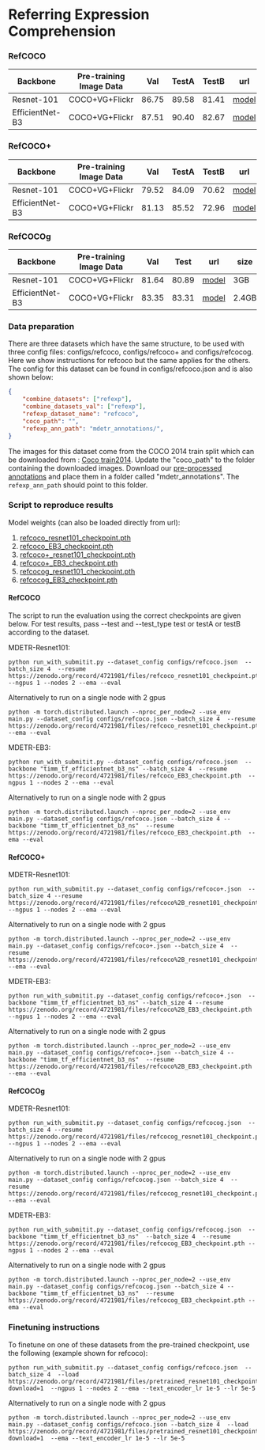 # Referring Expression Comprehension

### RefCOCO 

| Backbone | Pre-training Image Data | Val | TestA  | TestB | url | size |
|----------|---------|---------|-----------|----------|-----------|-----------|
| Resnet-101| COCO+VG+Flickr | 86.75   |  89.58   |   81.41  | [model](https://zenodo.org/record/4721981/files/refcoco_resnet101_checkpoint.pth?download=1)   |  3GB   |   
| EfficientNet-B3| COCO+VG+Flickr |  87.51  | 90.40  | 82.67 | [model](https://zenodo.org/record/4721981/files/refcoco_EB3_checkpoint.pth?download=1)  |  2.4GB   | 

### RefCOCO+

| Backbone | Pre-training Image Data | Val | TestA  | TestB | url | size |
|----------|---------|---------|-----------|----------|-----------|-----------|
| Resnet-101| COCO+VG+Flickr | 79.52   |  84.09  |   70.62  | [model](https://zenodo.org/record/4721981/files/refcoco%2B_resnet101_checkpoint.pth?download=1)   |  3GB  |   
| EfficientNet-B3| COCO+VG+Flickr |  81.13  | 85.52  | 72.96 | [model](https://zenodo.org/record/4721981/files/refcoco%2B_EB3_checkpoint.pth?download=1)   | 2.4GB   | 

### RefCOCOg

| Backbone | Pre-training Image Data | Val | Test  |  url | size |
|----------|---------|---------|-----------|----------|-----------|
| Resnet-101| COCO+VG+Flickr | 81.64 | 80.89    | [model](https://zenodo.org/record/4721981/files/refcocog_resnet101_checkpoint.pth?download=1)   |   3GB  |   
| EfficientNet-B3| COCO+VG+Flickr |  83.35  | 83.31  | [model](https://zenodo.org/record/4721981/files/refcocog_EB3_checkpoint.pth?download=1)  | 2.4GB   | 



### Data preparation
There are three datasets which have the same structure, to be used with three config files: configs/refcoco, configs/refcoco+ and configs/refcocog. Here we show instructions for refcoco but the same applies for the others.
The config for this dataset can be found in configs/refcoco.json and is also shown below:

```json
{
    "combine_datasets": ["refexp"],
    "combine_datasets_val": ["refexp"],
    "refexp_dataset_name": "refcoco",
    "coco_path": "",
    "refexp_ann_path": "mdetr_annotations/",
}
```

The images for this dataset come from the COCO 2014 train split which can be downloaded from : [Coco train2014](http://images.cocodataset.org/zips/train2014.zip). Update the "coco_path" to the folder containing the downloaded images.
Download our [pre-processed annotations](https://zenodo.org/record/4729015/files/mdetr_annotations.tar.gz?download=1) and place them in a folder called "mdetr_annotations". The `refexp_ann_path` should point to this folder.

### Script to reproduce results

Model weights (can also be loaded directly from url): 
1. [refcoco_resnet101_checkpoint.pth](https://zenodo.org/record/4721981/files/refcoco_resnet101_checkpoint.pth?download=1)
2. [refcoco_EB3_checkpoint.pth](https://zenodo.org/record/4721981/files/refcoco_EB3_checkpoint.pth?download=1)
3. [refcoco+_resnet101_checkpoint.pth](https://zenodo.org/record/4721981/files/refcoco%2B_resnet101_checkpoint.pth?download=1)
4. [refcoco+_EB3_checkpoint.pth](https://zenodo.org/record/4721981/files/refcoco%2B_EB3_checkpoint.pth?download=1)
5. [refcocog_resnet101_checkpoint.pth](https://zenodo.org/record/4721981/files/refcocog_resnet101_checkpoint.pth?download=1)
6. [refcocog_EB3_checkpoint.pth](https://zenodo.org/record/4721981/files/refcocog_EB3_checkpoint.pth?download=1)

#### RefCOCO

The script to run the evaluation using the correct checkpoints are given below.
For test results, pass --test and --test_type test or testA or testB according to the dataset.

MDETR-Resnet101:
```
python run_with_submitit.py --dataset_config configs/refcoco.json  --batch_size 4  --resume https://zenodo.org/record/4721981/files/refcoco_resnet101_checkpoint.pth  --ngpus 1 --nodes 2 --ema --eval
```

Alternatively to run on a single node with 2 gpus
```
python -m torch.distributed.launch --nproc_per_node=2 --use_env main.py --dataset_config configs/refcoco.json --batch_size 4  --resume https://zenodo.org/record/4721981/files/refcoco_resnet101_checkpoint.pth  --ema --eval
```


MDETR-EB3:
```
python run_with_submitit.py --dataset_config configs/refcoco.json  --backbone "timm_tf_efficientnet_b3_ns" --batch_size 4  --resume https://zenodo.org/record/4721981/files/refcoco_EB3_checkpoint.pth  --ngpus 1 --nodes 2 --ema --eval
```

Alternatively to run on a single node with 2 gpus
```
python -m torch.distributed.launch --nproc_per_node=2 --use_env main.py --dataset_config configs/refcoco.json --batch_size 4 --backbone "timm_tf_efficientnet_b3_ns"  --resume https://zenodo.org/record/4721981/files/refcoco_EB3_checkpoint.pth  --ema --eval
```


#### RefCOCO+

MDETR-Resnet101:
```
python run_with_submitit.py --dataset_config configs/refcoco+.json  --batch_size 4 --resume https://zenodo.org/record/4721981/files/refcoco%2B_resnet101_checkpoint.pth  --ngpus 1 --nodes 2 --ema --eval
```

Alternatively to run on a single node with 2 gpus
```
python -m torch.distributed.launch --nproc_per_node=2 --use_env main.py --dataset_config configs/refcoco+.json --batch_size 4  --resume https://zenodo.org/record/4721981/files/refcoco%2B_resnet101_checkpoint.pth  --ema --eval
```

MDETR-EB3:
```
python run_with_submitit.py --dataset_config configs/refcoco+.json  --backbone "timm_tf_efficientnet_b3_ns" --batch_size 4 --resume https://zenodo.org/record/4721981/files/refcoco%2B_EB3_checkpoint.pth  --ngpus 1 --nodes 2 --ema --eval
```

Alternatively to run on a single node with 2 gpus
```
python -m torch.distributed.launch --nproc_per_node=2 --use_env main.py --dataset_config configs/refcoco+.json --batch_size 4 --backbone "timm_tf_efficientnet_b3_ns"  --resume https://zenodo.org/record/4721981/files/refcoco%2B_EB3_checkpoint.pth --ema --eval
```


#### RefCOCOg

MDETR-Resnet101:
```
python run_with_submitit.py --dataset_config configs/refcocog.json  --batch_size 4 --resume https://zenodo.org/record/4721981/files/refcocog_resnet101_checkpoint.pth  --ngpus 1 --nodes 2 --ema --eval
```

Alternatively to run on a single node with 2 gpus
```
python -m torch.distributed.launch --nproc_per_node=2 --use_env main.py --dataset_config configs/refcocog.json --batch_size 4  --resume https://zenodo.org/record/4721981/files/refcocog_resnet101_checkpoint.pth  --ema --eval
```


MDETR-EB3:
```
python run_with_submitit.py --dataset_config configs/refcocog.json  --backbone "timm_tf_efficientnet_b3_ns"  --batch_size 4  --resume https://zenodo.org/record/4721981/files/refcocog_EB3_checkpoint.pth --ngpus 1 --nodes 2 --ema --eval
```

Alternatively to run on a single node with 2 gpus
```
python -m torch.distributed.launch --nproc_per_node=2 --use_env main.py --dataset_config configs/refcocog.json --batch_size 4 --backbone "timm_tf_efficientnet_b3_ns"  --resume https://zenodo.org/record/4721981/files/refcocog_EB3_checkpoint.pth --ema --eval
```



### Finetuning instructions

To finetune on one of these datasets from the pre-trained checkpoint, use the following (example shown for refcoco):

```
python run_with_submitit.py --dataset_config configs/refcoco.json  --batch_size 4  --load https://zenodo.org/record/4721981/files/pretrained_resnet101_checkpoint.pth?download=1  --ngpus 1 --nodes 2 --ema --text_encoder_lr 1e-5 --lr 5e-5
```

Alternatively to run on a single node with 2 gpus
```
python -m torch.distributed.launch --nproc_per_node=2 --use_env main.py --dataset_config configs/refcoco.json --batch_size 4  --load https://zenodo.org/record/4721981/files/pretrained_resnet101_checkpoint.pth?download=1  --ema --text_encoder_lr 1e-5 --lr 5e-5
```
